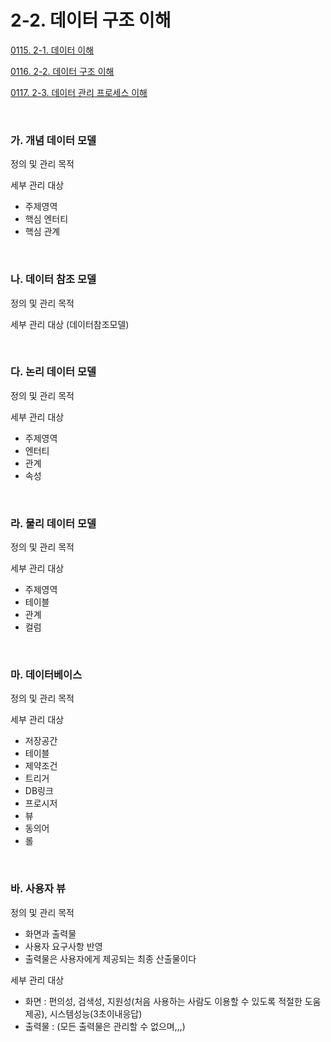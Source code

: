 # 2-2. 데이터 구조 이해

<p> <a href="./study_0115.html">0115. 2-1. 데이터 이해</a> </p>
<p> <a href="./study_0116.html">0116. 2-2. 데이터 구조 이해</a> </p>
<p> <a href="./study_0117.html">0117. 2-3. 데이터 관리 프로세스 이해</a> </p>

<br>


### **가. 개념 데이터 모델** 

정의 및 관리 목적

세부 관리 대상
- 주제영역
- 핵심 엔터티
- 핵심 관계

<br>


### **나. 데이터 참조 모델** 

정의 및 관리 목적

세부 관리 대상 (데이터참조모델)

<br>


### **다. 논리 데이터 모델** 

정의 및 관리 목적

세부 관리 대상
- 주제영역
- 엔터티
- 관계
- 속성

<br>


### **라. 물리 데이터 모델** 

정의 및 관리 목적

세부 관리 대상
- 주제영역
- 테이블
- 관계
- 컬럼
  
<br>


### **마. 데이터베이스** 

정의 및 관리 목적

세부 관리 대상
- 저장공간
- 테이블
- 제약조건
- 트리거
- DB링크
- 프로시저
- 뷰
- 동의어
- 롤
  
<br>


### **바. 사용자 뷰** 

정의 및 관리 목적
- 화면과 출력물
- 사용자 요구사항 반영 
- 출력물은 사용자에게 제공되는 최종 산출물이다

세부 관리 대상
- 화면 : 편의성, 검색성, 지원성(처음 사용하는 사람도 이용할 수 있도록 적절한 도움 제공), 시스템성능(3초이내응답)
- 출력물 : (모든 출력물은 관리할 수 없으며,,,)